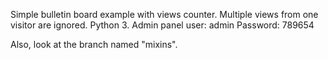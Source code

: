 Simple bulletin board example with views counter. Multiple views from one visitor are ignored.
Python 3.
Admin panel user: admin
Password: 789654

Also, look at the branch named "mixins".
